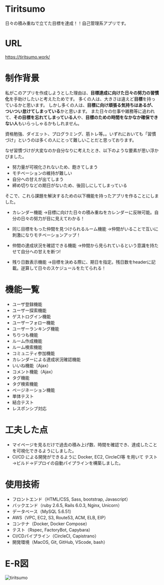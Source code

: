# Tiritsumo
日々の積み重ねで立てた目標を達成！！自己管理系アプリです。


# URL
https://tiritsumo.work/

# 制作背景
私がこのアプリを作成しようとした理由は、**目標達成に向けた日々の努力の習慣化**を手助けしたいと考えたためです。
多くの人は、大きさは違えど**目標**を持っているかと思います。
しかし多くの人は、**目標に向け頑張る気持ちはあるが、ついつい怠けてしまっている**かと思います。
また日々の仕事や雑務等に追われて、**その目標を忘れてしまっている人**や、**目標のための時間をなかなか確保できない人**もいらっしゃるかもしれません。

資格勉強、ダイエット、プログラミング、筋トレ等。。いずれにおいても「習慣づけ」というのは多くの人にとって難しいことだと思っております。

なぜ習慣づけが大変なのか自分なりに考えたとき、以下のような要素が思い浮かびました。
- 努力量が可視化されないため、飽きてしまう
- モチベーションの維持が難しい
- 自分への甘えが出てしまう
- 締め切りなどの期日がないため、後回しにしてしまっている

そこで、これら課題を解決するための以下機能を持ったアプリを作ることにしました。

- カレンダー機能
  →目標に向けた日々の積み重ねをカレンダーに反映可能。自分の日々の努力が目に見えてわかる！

- 同じ目標をもった仲間を見つけられるルーム機能
  →仲間がいることで互いに刺激になりモチベーションアップ！

- 仲間の達成状況を確認できる機能
  →仲間から見られているという意識を持たせて自分への甘えを断つ!

- 残り日数表示機能
  →目標を決める際に、期日を指定。残日数をheaderに記載。逆算して日々のスケジュールをたてられる！


# 機能一覧
- ユーザ登録機能
- ユーザー探索機能
- ゲストログイン機能
- ユーザーフォロー機能
- ユーザーランキング機能
- ちりつも機能
- ルーム作成機能
- ルーム検索機能
- コミュニティ参加機能
- カレンダーによる達成状況確認機能
- いいね機能（Ajax）
- コメント機能（Ajax）
- タグ機能
- タグ検索機能
- ページネーション機能
- 単体テスト
- 結合テスト
- レスポンシブ対応



# 工夫した点
- マイページを見るだけで過去の積み上げ数、時間を確認でき、達成したことを可視化できるようにしました。
- CI/CD による開発ができるように Docker, EC2, CircleCI等 を用いて テスト→ビルド→デプロイの自動パイプラインを構築しました。
# 使用技術
- フロントエンド（HTML/CSS, Sass, bootstrap, Javascript）
- バックエンド（ruby 2.6.5, Rails 6.0.3, Nginx, Unicorn）
- データベース（MySQL 5.6.51）
- AWS（VPC, EC2, S3, Route53, ACM, ELB, EIP）
- コンテナ（Docker, Docker Compose）
- テスト（Rspec, FactoryBot, Capybara）
- CI/CDパイプライン（CircleCI, Capistrano）
- 開発環境（MacOS, Git, GitHub, VScode, bash）

# E-R図
![tiritsumo](https://user-images.githubusercontent.com/74762457/113401360-34a23300-93de-11eb-9afe-bf20d16e8bb3.png)

